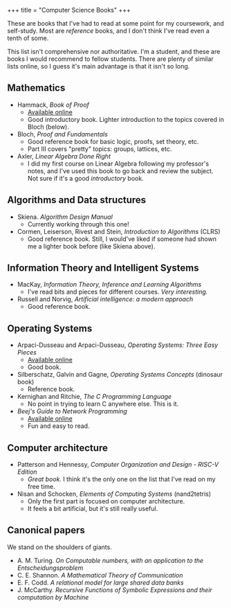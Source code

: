 +++
title = "Computer Science Books"
+++

These are books that I've had to read at some point for my coursework, and
self-study. Most are _reference_ books, and I don't think I've read even a
tenth of some.

This list isn't comprehensive nor authoritative. I'm a student, and these are
books I would recommend to fellow students. There are plenty of similar lists
online, so I guess it's main advantage is that it isn't so long.


## Mathematics
- Hammack, _Book of Proof_
  - [Available online](https://www.people.vcu.edu/~rhammack/BookOfProof/)
  - Good introductory book. Lighter introduction to the topics covered in Bloch (below).
- Bloch, _Proof and Fundamentals_
  - Good reference book for basic logic, proofs, set theory, etc.
  - Part III covers "pretty" topics: groups, lattices, etc.
- Axler, _Linear Algebra Done Right_
  - I did my first course on Linear Algebra following my professor's notes, and
    I've used this book to go back and review the subject. Not sure if it's a
    good _introductory_ book.


## Algorithms and Data structures
- Skiena. _Algorithm Design Manual_
  - Currently working through this one!
- Cormen, Leiserson, Rivest and Stein, _Introduction to Algorithms_ (CLRS)
  - Good reference book. Still, I would've liked if someone had
    shown me a lighter book before (like Skiena above).


## Information Theory and Intelligent Systems
- MacKay, _Information Theory, Inference and Learning Algorithms_
  - I've read bits and pieces for different courses. _Very interesting._
- Russell and Norvig, _Artificial intelligence: a modern approach_
  - Good reference book.


## Operating Systems
- Arpaci-Dusseau and Arpaci-Dusseau, _Operating Systems: Three Easy Pieces_
  - [Available online](https://pages.cs.wisc.edu/~remzi/OSTEP/)
  - Good book.
- Silberschatz, Galvin and Gagne, _Operating Systems Concepts_ (dinosaur book)
  - Reference book.
- Kernighan and Ritchie, _The C Programming Language_
  - No point in trying to learn C anywhere else. This is it.
- _Beej's Guide to Network Programming_
  - [Available online](https://beej.us/guide/bgnet/)
  - Fun and easy to read.


## Computer architecture
- Patterson and Hennessy, _Computer Organization and Design - RISC-V Edition_
  - _Great book._ I think it's the only one on the list that I've read on my free time.
- Nisan and Schocken, _Elements of Computing Systems_ (nand2tetris)
  - Only the first part is focused on computer architecture.
  - It feels a bit artificial, but it's still really useful.


## Canonical papers
We stand on the shoulders of giants.

- A. M. Turing. _On Computable numbers, with an application to the Entscheidungsproblem_
- C. E. Shannon. _A Mathematical Theory of Communication_
- E. F. Codd. _A relational model for large shared data banks_
- J. McCarthy. _Recursive Functions of Symbolic Expressions and their computation by Machine_
